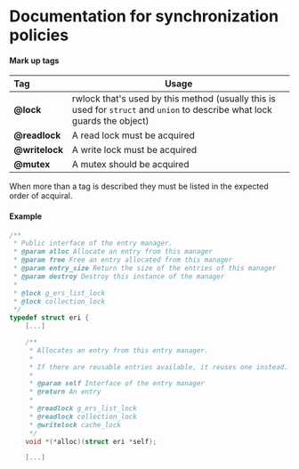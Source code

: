 # Documentation for synchronization policies

#### Mark up tags

|     Tag        |  Usage
| :---           | ---
|**@lock**       | rwlock that's used by this method (usually this is used for ```struct``` and ```union``` to describe what lock guards the object)
|**@readlock**   | A read lock must be acquired
|**@writelock**  | A write lock must be acquired
|**@mutex**      | A mutex should be acquired

When more than a tag is described they must be listed in the expected order of acquiral.

#### Example
```C
/**
 * Public interface of the entry manager.
 * @param alloc Allocate an entry from this manager
 * @param free Free an entry allocated from this manager
 * @param entry_size Return the size of the entries of this manager
 * @param destroy Destroy this instance of the manager
 *
 * @lock g_ers_list_lock
 * @lock collection_lock
 */
typedef struct eri {
	[...]

	/**
	 * Allocates an entry from this entry manager.
	 *
	 * If there are reusable entries available, it reuses one instead.
	 *
	 * @param self Interface of the entry manager
	 * @return An entry
	 *
	 * @readlock g_ers_list_lock
	 * @readlock collection_lock
	 * @writelock cache_lock
	 */
	void *(*alloc)(struct eri *self);

	[...]
```
